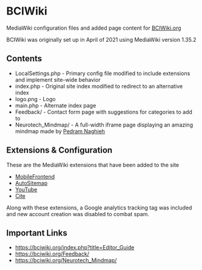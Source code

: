 # BCIWiki
MediaWiki configuration files and added page content for [BCIWiki.org](https://BCIWiki.org)

BCIWiki was originally set up in April of 2021 using MediaWiki version 1.35.2

## Contents
- LocalSettings.php - Primary config file modified to include extensions and implement site-wide behavior
- index.php - Original site index modified to redirect to an alternative index
- logo.png - Logo
- main.php - Alternate index page
- Feedback/ - Contact form page with suggestions for categories to add to
- Neurotech_Mindmap/ - A full-width iframe page displaying an amazing mindmap made by [Pedram Naghieh](https://github.com/PedRaMNG)

## Extensions & Configuration
These are the MediaWiki extensions that have been added to the site
- [MobileFrontend](https://www.mediawiki.org/wiki/Extension:MobileFrontend)
- [AutoSitemap](https://www.mediawiki.org/wiki/Extension:AutoSitemap)
- [YouTube](https://www.mediawiki.org/wiki/Extension:YouTube)
- [Cite](https://www.mediawiki.org/wiki/Extension:Cite)

Along with these extensions, a Google analytics tracking tag was included and new account creation was disabled to combat spam.

## Important Links
- https://bciwiki.org/index.php?title=Editor_Guide
- https://bciwiki.org/Feedback/
- https://bciwiki.org/Neurotech_Mindmap/
